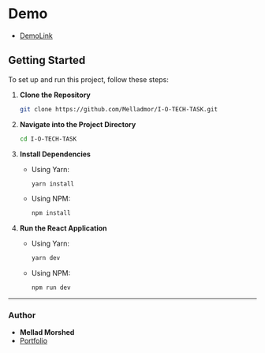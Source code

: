 # Demo

- [DemoLink](https://iotechtask.netlify.app/)

## Getting Started

To set up and run this project, follow these steps:

1. **Clone the Repository**

   ```sh
   git clone https://github.com/Melladmor/I-O-TECH-TASK.git
   ```

2. **Navigate into the Project Directory**

   ```sh
   cd I-O-TECH-TASK
   ```

3. **Install Dependencies**

   - Using Yarn:
     ```sh
     yarn install
     ```
   - Using NPM:
     ```sh
     npm install
     ```

4. **Run the React Application**

   - Using Yarn:
     ```sh
     yarn dev
     ```
   - Using NPM:
     ```sh
     npm run dev
     ```

---

### Author

- **Mellad Morshed**
- [Portfolio](https://melladmorshed.netlify.app/)
